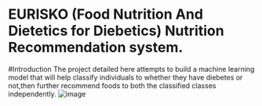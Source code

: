 # EURISKO (Food Nutrition And Dietetics for Diebetics) Nutrition Recommendation system.

#Introduction
The project detailed here attempts to build a machine learning model that will help classify individuals to whether they have diebetes or not,then further recommend foods to both the classified classes independently.
![image](https://user-images.githubusercontent.com/98347891/177379136-4407d490-24c1-4404-a234-e4fd9a0b1f63.png)
